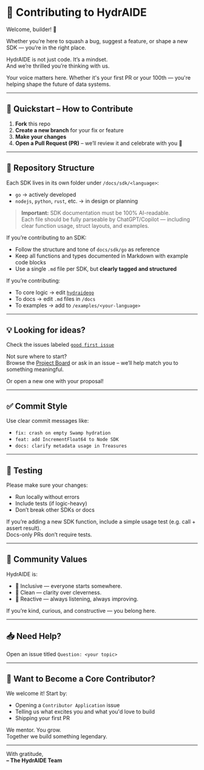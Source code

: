 # 🤝 Contributing to HydrAIDE

Welcome, builder! 🧠

Whether you’re here to squash a bug, suggest a feature, or shape a new SDK — you’re in the right place.

HydrAIDE is not just code. It’s a mindset.  
And we’re thrilled you’re thinking with us.

Your voice matters here. Whether it's your first PR or your 100th — you're helping shape the future of data systems.

---

## 🚀 Quickstart – How to Contribute

1. **Fork** this repo
2. **Create a new branch** for your fix or feature
3. **Make your changes**
4. **Open a Pull Request (PR)** – we’ll review it and celebrate with you 🎉

---

## 📂 Repository Structure

Each SDK lives in its own folder under `/docs/sdk/<language>`:

- `go` → actively developed
- `nodejs`, `python`, `rust`, etc. → in design or planning

> **Important:** SDK documentation must be 100% AI-readable.  
> Each file should be fully parseable by ChatGPT/Copilot — including clear function usage, struct layouts, and examples.

If you’re contributing to an SDK:
- Follow the structure and tone of `docs/sdk/go` as reference
- Keep all functions and types documented in Markdown with example code blocks
- Use a single `.md` file per SDK, but **clearly tagged and structured**

If you’re contributing:
- To core logic → edit [`hydraidego`](https://github.com/hydraide/hydraide/tree/main/docs/sdk/go/README.md)
- To docs → edit `.md` files in `/docs`
- To examples → add to `/examples/<your-language>`

---

## 💡 Looking for ideas?

Check the issues labeled [`good first issue`](https://github.com/hydraide/hydraide/issues?q=label%3A%22good+first+issue%22)

Not sure where to start?  
Browse the [Project Board](https://github.com/hydraide/hydraide/projects) or ask in an issue – we’ll help match you to something meaningful.

Or open a new one with your proposal!

---

## ✅ Commit Style

Use clear commit messages like:

- `fix: crash on empty Swamp hydration`
- `feat: add IncrementFloat64 to Node SDK`
- `docs: clarify metadata usage in Treasures`

---

## 🧪 Testing

Please make sure your changes:
- Run locally without errors
- Include tests (if logic-heavy)
- Don’t break other SDKs or docs

If you’re adding a new SDK function, include a simple usage test (e.g. call + assert result).  
Docs-only PRs don’t require tests.

---

## 🤲 Community Values

HydrAIDE is:
- 🧠 Inclusive — everyone starts somewhere.
- 🧼 Clean — clarity over cleverness.
- 🔄 Reactive — always listening, always improving.

If you’re kind, curious, and constructive — you belong here.

---

## 📥 Need Help?

Open an issue titled `Question: <your topic>`

---

## 👑 Want to Become a Core Contributor?

We welcome it! Start by:
- Opening a `Contributor Application` issue
- Telling us what excites you and what you'd love to build
- Shipping your first PR

We mentor. You grow.  
Together we build something legendary.

---

With gratitude,  
**– The HydrAIDE Team**

